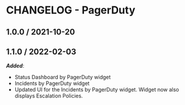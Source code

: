 # CHANGELOG - PagerDuty

## 1.0.0 / 2021-10-20

## 1.1.0 / 2022-02-03

***Added***: 

* Status Dashboard by PagerDuty widget
* Incidents by PagerDuty widget
* Updated UI for the Incidents by PagerDuty widget. Widget now also displays Escalation Policies.
